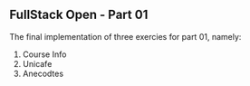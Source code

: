 
## FullStack Open - Part 01
The final implementation of three exercies for part 01, namely:
1. Course Info
2. Unicafe
3. Anecodtes
